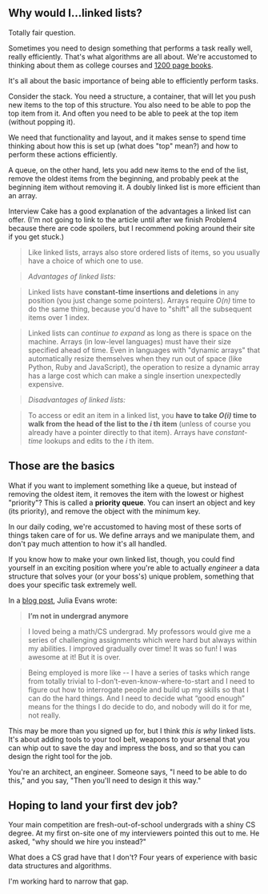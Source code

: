 Why would I...linked lists?
----

Totally fair question.

Sometimes you need to design something that performs a task really well, really efficiently. That's what algorithms are all about. We're accustomed to thinking about them as college courses and [1200 page books](https://en.wikipedia.org/wiki/Introduction_to_Algorithms).

It's all about the basic importance of being able to efficiently perform tasks.

Consider the stack. You need a structure, a container, that will let you push new items to the top of this structure. You also need to be able to pop the top item from it. And often you need to be able to peek at the top item (without popping it).

We need that functionality and layout, and it makes sense to spend time thinking about how this is set up (what does "top" mean?) and how to perform these actions efficiently.

A queue, on the other hand, lets you add new items to the end of the list, remove the oldest items from the beginning, and probably peek at the beginning item without removing it. A doubly linked list is more efficient than an array.

Interview Cake has a good explanation of the advantages a linked list can offer. (I'm not going to link to the article until after we finish Problem4 because there are code spoilers, but I recommend poking around their site if you get stuck.)

>Like linked lists, arrays also store ordered lists of items, so you usually have a choice of which one to use.

>*Advantages of linked lists:*

>Linked lists have **constant-time insertions and deletions** in any position (you just change some pointers). Arrays require _O(n)_ time to do the same thing, because you'd have to "shift" all the subsequent items over 1 index.

>Linked lists can *continue to expand* as long as there is space on the machine. Arrays (in low-level languages) must have their size specified ahead of time. Even in languages with "dynamic arrays" that automatically resize themselves when they run out of space (like Python, Ruby and JavaScript), the operation to resize a dynamic array has a large cost which can make a single insertion unexpectedly expensive.

>*Disadvantages of linked lists:*

>To access or edit an item in a linked list, you **have to take _O(i)_ time to walk from the head of the list to the _i_ th item** (unless of course you already have a pointer directly to that item). Arrays have _constant-time_ lookups and edits to the _i_ th item.


Those are the basics
----

What if you want to implement something like a queue, but instead of removing the oldest item, it removes the item with the lowest or highest "priority"? This is called a **priority queue**. You can insert an object and key (its priority), and remove the object with the minimum key.

In our daily coding, we're accustomed to having most of these sorts of things taken care of for us. We define arrays and we manipulate them, and don't pay much attention to how it's all handled.

If you know how to make your own linked list, though, you could find yourself in an exciting position where you're able to actually _engineer_ a data structure that solves your (or your boss's) unique problem, something that does your specific task extremely well.

In a [blog post](http://jvns.ca/blog/2016/08/16/how-do-you-work-on-something-important/), Julia Evans wrote:

> **I’m not in undergrad anymore**

> I loved being a math/CS undergrad. My professors would give me a series of challenging assignments which were hard but always within my abilities. I improved gradually over time! It was so fun! I was awesome at it! But it is over.

> Being employed is more like -- I have a series of tasks which range from totally trivial to I-don’t-even-know-where-to-start and I need to figure out how to interrogate people and build up my skills so that I can do the hard things. And I need to decide what “good enough” means for the things I do decide to do, and nobody will do it for me, not really.

This may be more than you signed up for, but I think _this is why_ linked lists. It's about adding tools to your tool belt, weapons to your arsenal that you can whip out to save the day and impress the boss, and so that you can design the right tool for the job.

You're an architect, an engineer. Someone says, "I need to be able to do this," and you say, "Then you'll need to design it this way."


Hoping to land your first dev job?
----

Your main competition are fresh-out-of-school undergrads with a shiny CS degree. At my first on-site one of my interviewers pointed this out to me. He asked, "why should we hire you instead?"

What does a CS grad have that I don't? Four years of experience with basic data structures and algorithms.

I'm working hard to narrow that gap.
